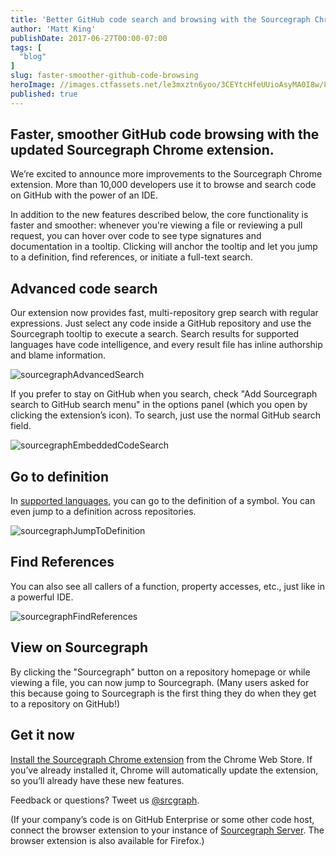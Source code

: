 ```yaml
---
title: 'Better GitHub code search and browsing with the Sourcegraph Chrome extension'
author: 'Matt King'
publishDate: 2017-06-27T00:00-07:00
tags: [
  "blog"
]
slug: faster-smoother-github-code-browsing
heroImage: //images.ctfassets.net/le3mxztn6yoo/3CEYtcHfeUUioAsyMA0I8w/80f68e9142de1db153ee5d37e77430ce/sourcegraphAdvancedSearch.gif
published: true
---
```




## Faster, smoother GitHub code browsing with the updated Sourcegraph Chrome extension.

We’re excited to announce more improvements to the Sourcegraph Chrome extension. More than 10,000 developers use it to browse and search code on GitHub with the power of an IDE.

In addition to the new features described below, the core functionality is faster and smoother: whenever you're viewing a file or reviewing a pull request, you can hover over code to see type signatures and documentation in a tooltip. Clicking will anchor the tooltip and let you jump to a definition, find references, or initiate a full-text search.

## Advanced code search
Our extension now provides fast, multi-repository grep search with regular expressions. Just select any code inside a GitHub repository and use the Sourcegraph tooltip to execute a search. Search results for supported languages have code intelligence, and every result file has inline authorship and blame information.

![sourcegraphAdvancedSearch](//images.contentful.com/le3mxztn6yoo/3CEYtcHfeUUioAsyMA0I8w/80f68e9142de1db153ee5d37e77430ce/sourcegraphAdvancedSearch.gif)

If you prefer to stay on GitHub when you search, check "Add Sourcegraph search to GitHub search menu" in the options panel (which you open by clicking the extension’s icon). To search, just use the normal GitHub search field.

![sourcegraphEmbeddedCodeSearch](//images.contentful.com/le3mxztn6yoo/3H7T1lODu0WQ488keQEQ6u/1228300af398be71928374eeddf608f1/sourcegraphEmbeddedCodeSearch.gif)

## Go to definition
In [supported languages](https://sourcegraph.com/help/languages), you can go to the definition of a symbol. You can even jump to a definition across repositories.

![sourcegraphJumpToDefinition](//images.contentful.com/le3mxztn6yoo/OZKyrqcdSm4208saaUQyQ/7a8177f2ed6bb5dcf9e1a0c5aca3ffb3/sourcegraphJumpToDefinition.gif)

## Find References
You can also see all callers of a function, property accesses, etc., just like in a powerful IDE.

![sourcegraphFindReferences](//images.contentful.com/le3mxztn6yoo/4vgpMXmNXW8Q2oIUwOSOcI/c89c8a00c44214751186314892268026/sourcegraphFindReferences.gif)

## View on Sourcegraph
By clicking the "Sourcegraph" button on a repository homepage or while viewing a file, you can now jump to Sourcegraph. (Many users asked for this because going to Sourcegraph is the first thing they do when they get to a repository on GitHub!)

## Get it now
[Install the Sourcegraph Chrome extension](https://chrome.google.com/webstore/detail/sourcegraph-for-github/dgjhfomjieaadpoljlnidmbgkdffpack?hl=en) from the Chrome Web Store. If you’ve already installed it, Chrome will automatically update the extension, so you’ll already have these new features.

Feedback or questions? Tweet us [@srcgraph](https://twitter.com/srcgraph).

(If your company’s code is on GitHub Enterprise or some other code host, connect the browser extension to your instance of [Sourcegraph Server](https://about.sourcegraph.com/docs/server). The browser extension is also available for Firefox.)
